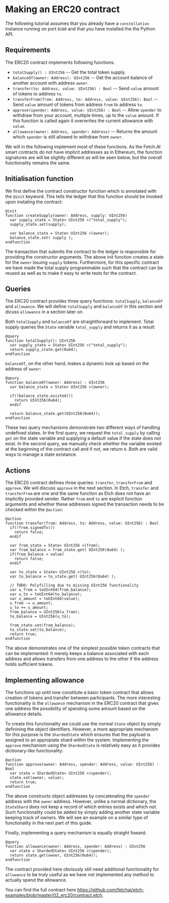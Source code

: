 # Making an ERC20 contract
The following tutorial assumes that you already have a `constellation` instance running on port `8100` and that you have installed the the Python API.

## Requirements
The ERC20 contract implements following functions:

- `totalSupply() : UInt256` -- Get the total token supply.
- `balanceOf(owner: Address): UInt256` -- Get the account balance of another account with address `owner`.
- `transfer(to: Address, value: UInt256) : Bool` -- Send `value` amount of tokens to address `to`.
- `transferFrom(from: Address, to: Address, value: UInt256): Bool` -- Send `value` amount of tokens from address `from` to address `to`.
- `approve(spender: Address, value: UInt256) : Bool` -- Allow `spender` to withdraw from your account, multiple times, up to the `value` amount. If this function is called again it overwrites the current allowance with `value`.
- `allowance(owner: Address, spender: Address)` -- Returns the amount which `spender` is still allowed to withdraw from `owner`.

We will in the following implement most of these functions. As the Fetch.AI smart contracts do not have implicit addresses as in Ethereum, the function signatures are will be slightly different as will be seen below, but the overall functionality remains the same.


## Initialisation function
We first define the contract constructor function which is annotated with the `@init` keyword. This tells the ledger that this function should be invoked upon instating the contract:
```
@init
function createSupply(owner: Address, supply: UInt256)
  var supply_state = State< UInt256 >("total_supply");  
  supply_state.set(supply);

  var balance_state = State< UInt256 >(owner);
  balance_state.set( supply );
endfunction
```
The transaction that submits the contract to the ledger is responsible for providing the constructor arguments. The above init function creates a state for the `owner` issuing `supply` tokens. Furthermore, for this specific contract we have made the total supply programmable such that the contract can be reused as well as to make it easy to write tests for the contract.

## Queries
The ERC20 contract provides three query functions: `totalSupply`, `balanceOf` and `allowance`. We will define `totalSupply` and `balanceOf` in this section and dicuss `allowance` in a section later on.

Both `totalSupply` and `balanceOf` are straightforward to implement. Total supply queries the `State` variable `total_supply` and returns it as a result:
```
@query
function totalSupply(): UInt256
  var supply_state = State< UInt256 >("total_supply"); 
  return supply_state.get(0u64); 
endfunction
```
`balanceOf`, on the other hand, makes a dynamic look up based on the address of `owner`:
```
@qeury
function balanceOf(owner: Address) : UInt256
  var balance_state = State< UInt256 >(owner);

  if(!balance_state.existed())
    return UInt256(0u64);
  endif

  return balance_state.get(UInt256(0u64));
endfunction
```
These two query mechanisms demonstrate two different ways of handling undefined states. In the first query, we request the `total_supply` by calling `get` on the state variable and supplying a default value if the state does not exist. In the second query, we manually check whether the variable existed at the beginning of the contract call and if not, we return `0`. Both are valid ways to manage a state existance.

## Actions
The ERC20 contract defines three queries: `transfer`, `transferFrom` and `approve`. We will discuss `approve` in the next section. In Etch, `transfer` and `transferFrom` are one and the same function as Etch does not have an implicitly provided sender. Rather `from` and `to` are explicit function arguments and whether these addresses signed the transaction needs to be checked within the `@action`:
```
@action
function transfer(from: Address, to: Address, value: UInt256) : Bool
  if(!from.signedTx())
    return false;
  endif

  var from_state = State< UInt256 >(from);
  var from_balance = from_state.get( UInt256(0u64) );
  if(from_balance < value)
    return false;
  endif

  var to_state = State< UInt256 >(to);
  var to_balance = to_state.get( UInt256(0u64) );

  // TODO: Polyfilling due to missing UInt256 functionality
  var u_from = toUInt64(from_balance);  
  var u_to = toUInt64(to_balance);
  var u_amount = toUInt64(value);
  u_from -= u_amount;
  u_to += u_amount;
  from_balance = UInt256(u_from);
  to_balance = UInt256(u_to);  

  from_state.set(from_balance);
  to_state.set(to_balance);
  return true;
endfunction
```
The above demonstrates one of the simplest possible token contracts that can be implemented: It merely keeps a balance associated with each address and allows transfers from one address to the other if the address holds sufficient tokens.

## Implementing allowance
The functions up until now constitute a basic token contract that allows creation of tokens and transfer between participants. The more interesting functionality is the `allowance` mechanism in the ERC20 contract that gives one address the possibility of spending some amount based on the allowance details. 

To create this functionality we could use the normal `State` object by simply definining the object identifiers. However, a more appropriate mechanism for this purpose is the `ShardedState` which ensures that the payload is assigned to an appropiate shard within the system. Implementing the `approve` mechanism using the `ShardedState` is relatively easy as it provides dictionary-like functionality:
```
@action
function approve(owner: Address, spender: Address, value: UInt256) : Bool
  var state = ShardedState< UInt256 >(spender);
  state.set(owner, value);
  return true;
endfunction
```
The above constructs object addresses by concatenating the `spender` address with the `owner` address. However, unlike a normal dictionary, the `StateShard` does not keep a record of which entries exists and which not. Such functionality could be added by simply adding another state variable keeping track of owners. We will see an example on a similar type of functionality in the next part of this guide.

Finally, implementing a query mechanism is equally straight foward:
```
@query
function allowance(owner: Address, spender: Address) : UInt256
  var state = ShardedState< UInt256 >(spender);
  return state.get(owner, UInt256(0u64));
endfunction
```
The contract provided here obviously still need additional functionality for `allowance` to be truly useful as we have not implemented any method to actually spend the allowance. 

You can find the full contract here https://github.com/fetchai/etch-examples/blob/master/02_erc20/contract.etch.

<br/>